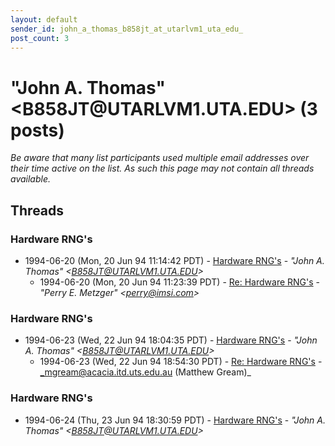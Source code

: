 ```yaml
---
layout: default
sender_id: john_a_thomas_b858jt_at_utarlvm1_uta_edu_
post_count: 3
---
```


# "John A. Thomas" <B858JT<span>@</span>UTARLVM1.UTA.EDU> (3 posts)

_Be aware that many list participants used multiple email addresses over their time active on the list. As such this page may not contain all threads available._

## Threads

### Hardware RNG's
+ 1994-06-20 (Mon, 20 Jun 94 11:14:42 PDT) - [Hardware RNG's](/archive/1994/06/c49f1790a239a8cefa6a8539851d16e29b5bc0d4aa462203d8b019eb91a8e76c) - _"John A. Thomas" \<B858JT@UTARLVM1.UTA.EDU\>_
  + 1994-06-20 (Mon, 20 Jun 94 11:23:39 PDT) - [Re: Hardware RNG's](/archive/1994/06/60248a2417fc6fe5a1ab592247071f5558a13ef57c14a2d8bf1b0475e6f08ef9) - _"Perry E. Metzger" \<perry@imsi.com\>_

### Hardware RNG's
+ 1994-06-23 (Wed, 22 Jun 94 18:04:35 PDT) - [Hardware RNG's](/archive/1994/06/65afdbd79b5d3fd34639a391fb85955c48bf4248f7e4b0c6a4b572d6fcbf6197) - _"John A. Thomas" \<B858JT@UTARLVM1.UTA.EDU\>_
  + 1994-06-23 (Wed, 22 Jun 94 18:54:30 PDT) - [Re: Hardware RNG's](/archive/1994/06/1e8b7ea6a34e1e8bce762f54fdd438227aa7feddf9c195677907f97559d733ec) - _mgream@acacia.itd.uts.edu.au (Matthew Gream)_

### Hardware RNG's
+ 1994-06-24 (Thu, 23 Jun 94 18:30:59 PDT) - [Hardware RNG's](/archive/1994/06/820f012a429e2bd507d30e249ff1ad1f6970379f0d56ceaa9054bcdead3073cd) - _"John A. Thomas" \<B858JT@UTARLVM1.UTA.EDU\>_

